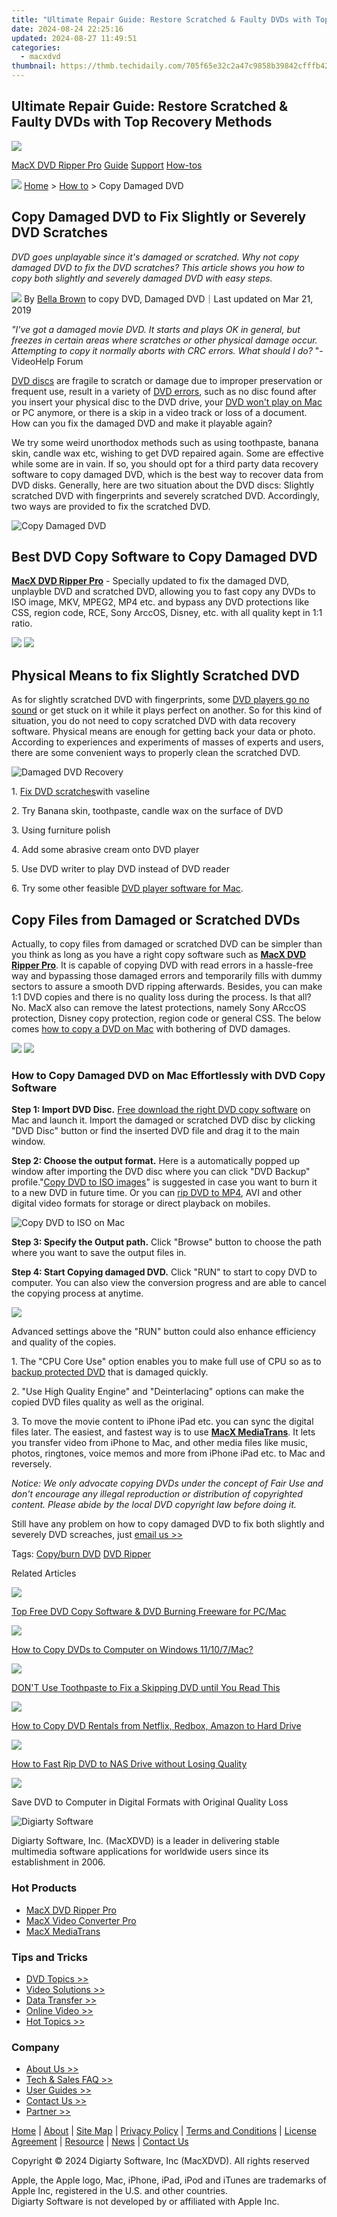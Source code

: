 ```yaml
---
title: "Ultimate Repair Guide: Restore Scratched & Faulty DVDs with Top Recovery Methods"
date: 2024-08-24 22:25:16
updated: 2024-08-27 11:49:51
categories:
  - macxdvd
thumbnail: https://thmb.techidaily.com/705f65e32c2a47c9858b39842cfffb42a850218d7fcaebdfab8f93329d1c65e1.jpg
---
```


## Ultimate Repair Guide: Restore Scratched & Faulty DVDs with Top Recovery Methods

[![](https://www.macxdvd.com/mac-dvd-video-converter-how-to/../image-style/new-seo/icon12.png)](https://tools.techidaily.com/macxdvd/products/)

[MacX DVD Ripper Pro](https://tools.techidaily.com/macxdvd/products/) [Guide](https://tools.techidaily.com/macxdvd/products/) [Support](https://tools.techidaily.com/macxdvd/products/) [How-tos](https://tools.techidaily.com/macxdvd/products/) 



![](https://www.macxdvd.com/mac-dvd-video-converter-how-to/../image-style/new-seo/icon7.png) [Home](https://tools.techidaily.com/macxdvd/products/) \> [How to](https://tools.techidaily.com/macxdvd/products/) \> Copy Damaged DVD 

## Copy Damaged DVD to Fix Slightly or Severely DVD Scratches 



_DVD goes unplayable since it's damaged or scratched. Why not copy damaged DVD to fix the DVD scratches? This article shows you how to copy both slightly and severely damaged DVD with easy steps._ 

![](https://www.macxdvd.com/mac-dvd-video-converter-how-to/../image-style/new-seo/icon6.png) By [Bella Brown](https://www.linkedin.com/in/bella-brown-920145104/) to copy DVD, Damaged DVD｜Last updated on Mar 21, 2019

_"I've got a damaged movie DVD. It starts and plays OK in general, but freezes in certain areas where scratches or other physical damage occur. Attempting to copy it normally aborts with CRC errors. What should I do?_ "- VideoHelp Forum 

[DVD discs](https://tools.techidaily.com/macxdvd/products/) are fragile to scratch or damage due to improper preservation or frequent use, result in a variety of [DVD errors](https://tools.techidaily.com/macxdvd/products/), such as no disc found after you insert your physical disc to the DVD drive, your [DVD won't play on Mac](https://tools.techidaily.com/macxdvd/products/) or PC anymore, or there is a skip in a video track or loss of a document. How can you fix the damaged DVD and make it playable again? 

We try some weird unorthodox methods such as using toothpaste, banana skin, candle wax etc, wishing to get DVD repaired again. Some are effective while some are in vain. If so, you should opt for a third party data recovery software to copy damaged DVD, which is the best way to recover data from DVD disks. Generally, here are two situation about the DVD discs: Slightly scratched DVD with fingerprints and severely scratched DVD. Accordingly, two ways are provided to fix the scratched DVD.

![Copy Damaged DVD](https://www.macxdvd.com/mac-dvd-video-converter-how-to/article-image/copy-damaged-dvd.png)

## Best DVD Copy Software to Copy Damaged DVD

[**MacX DVD Ripper Pro**](https://tools.techidaily.com/macxdvd/products/) \- Specially updated to fix the damaged DVD, unplayble DVD and scratched DVD, allowing you to fast copy any DVDs to ISO image, MKV, MPEG2, MP4 etc. and bypass any DVD protections like CSS, region code, RCE, Sony ArccOS, Disney, etc. with all quality kept in 1:1 ratio.

[![](https://www.macxdvd.com/mac-dvd-video-converter-how-to/../image-style/new-seo/btn-mac.png)](https://tools.techidaily.com/macxdvd/products/) [![](https://www.macxdvd.com/mac-dvd-video-converter-how-to/../image-style/new-seo/btn-win.png)](https://tools.techidaily.com/macxdvd/products/) 



## Physical Means to fix Slightly Scratched DVD

As for slightly scratched DVD with fingerprints, some [DVD players go no sound](https://tools.techidaily.com/macxdvd/products/) or get stuck on it while it plays perfect on another. So for this kind of situation, you do not need to copy scratched DVD with data recovery software. Physical means are enough for getting back your data or photo. According to experiences and experiments of masses of experts and users, there are some convenient ways to properly clean the scratched DVD. 

![Damaged DVD Recovery](https://www.macxdvd.com/mac-dvd-video-converter-how-to/article-image/remove-dvd-scratches.jpg)

1\. [Fix DVD scratches](https://tools.techidaily.com/macxdvd/products/)with vaseline

 2\. Try Banana skin, toothpaste, candle wax on the surface of DVD

 3\. Using furniture polish

 4\. Add some abrasive cream onto DVD player

5\. Use DVD writer to play DVD instead of DVD reader

 6\. Try some other feasible [DVD player software for Mac](https://tools.techidaily.com/macxdvd/products/).



## Copy Files from Damaged or Scratched DVDs

Actually, to copy files from damaged or scratched DVD can be simpler than you think as long as you have a right copy software such as [**MacX DVD Ripper Pro**](https://tools.techidaily.com/macxdvd/products/). It is capable of copying DVD with read errors in a hassle-free way and bypassing those damaged errors and temporarily fills with dummy sectors to assure a smooth DVD ripping afterwards. Besides, you can make 1:1 DVD copies and there is no quality loss during the process. Is that all? No. MacX also can remove the latest protections, namely Sony ARccOS protection, Disney copy protection, region code or general CSS. The below comes [how to copy a DVD on Mac](https://tools.techidaily.com/macxdvd/products/) with bothering of DVD damages. 

[![](https://www.macxdvd.com/mac-dvd-video-converter-how-to/../image-style/new-seo/btn-mac.png)](https://tools.techidaily.com/macxdvd/products/) [![](https://www.macxdvd.com/mac-dvd-video-converter-how-to/../image-style/new-seo/btn-win.png)](https://tools.techidaily.com/macxdvd/products/) 

### How to Copy Damaged DVD on Mac Effortlessly with DVD Copy Software

**Step 1: Import DVD Disc.** [Free download the right DVD copy software](https://tools.techidaily.com/macxdvd/products/) on Mac and launch it. Import the damaged or scratched DVD disc by clicking "DVD Disc" button or find the inserted DVD file and drag it to the main window. 

**Step 2: Choose the output format.** Here is a automatically popped up window after importing the DVD disc where you can click "DVD Backup" profile."[Copy DVD to ISO images](https://tools.techidaily.com/macxdvd/products/)" is suggested in case you want to burn it to a new DVD in future time. Or you can [rip DVD to MP4](https://tools.techidaily.com/macxdvd/products/), AVI and other digital video formats for storage or direct playback on mobiles. 

![Copy DVD to ISO on Mac](https://www.macxdvd.com/mac-dvd-video-converter-how-to/article-image/zxh-mdrp-061702.jpg)

**Step 3: Specify the Output path.** Click "Browse" button to choose the path where you want to save the output files in. 

**Step 4: Start Copying damaged DVD.** Click "RUN" to start to copy DVD to computer. You can also view the conversion progress and are able to cancel the copying process at anytime. 

![](https://www.macxdvd.com/mac-dvd-video-converter-how-to/../image-style/new-seo/icon0.png)

Advanced settings above the "RUN" button could also enhance efficiency and quality of the copies.

1\. The "CPU Core Use" option enables you to make full use of CPU so as to [backup protected DVD](https://tools.techidaily.com/macxdvd/products/) that is damaged quickly. 

 2\. "Use High Quality Engine" and "Deinterlacing" options can make the copied DVD files quality as well as the original. 

 3\. To move the movie content to iPhone iPad etc. you can sync the digital files later. The easiest, and fastest way is to use **[MacX MediaTrans](https://tools.techidaily.com/macxdvd/products/)**. It lets you transfer video from iPhone to Mac, and other media files like music, photos, ringtones, voice memos and more from iPhone iPad etc. to Mac and reversely.

_Notice: We only advocate copying DVDs under the concept of Fair Use and don't encourage any illegal reproduction or distribution of copyrighted content. Please abide by the local DVD copyright law before doing it._ 

 Still have any problem on how to copy damaged DVD to fix both slightly and severely DVD screaches, just [email us >>](https://tools.techidaily.com/macxdvd/products/)

 Tags: [Copy/burn DVD](https://tools.techidaily.com/macxdvd/products/) [DVD Ripper](https://tools.techidaily.com/macxdvd/products/) 



Related Articles

![](https://www.macxdvd.com/mac-dvd-video-converter-how-to/../image-style/new-seo/pic7.jpg)

[Top Free DVD Copy Software & DVD Burning Freeware for PC/Mac](https://tools.techidaily.com/macxdvd/products/) 

![](https://www.macxdvd.com/mac-dvd-video-converter-how-to/../image-style/new-seo/pic6.jpg)

[How to Copy DVDs to Computer on Windows 11/10/7/Mac?](https://tools.techidaily.com/macxdvd/products/) 

![](https://www.macxdvd.com/mac-dvd-video-converter-how-to/../image-style/new-seo/pic5.jpg)

[DON'T Use Toothpaste to Fix a Skipping DVD until You Read This](https://tools.techidaily.com/macxdvd/products/) 

![](https://www.macxdvd.com/mac-dvd-video-converter-how-to/../image-style/new-seo/pic4.jpg)

[How to Copy DVD Rentals from Netflix, Redbox, Amazon to Hard Drive](https://tools.techidaily.com/macxdvd/products/) 

![](https://www.macxdvd.com/mac-dvd-video-converter-how-to/../image-style/new-seo/pic3.jpg)

[How to Fast Rip DVD to NAS Drive without Losing Quality](https://tools.techidaily.com/macxdvd/products/) 

![](https://www.macxdvd.com/mac-dvd-video-converter-how-to/../image-style/new-seo/pic2.jpg)

 Save DVD to Computer in Digital Formats with Original Quality Loss 



![Digiarty Software](https://www.macxdvd.com/mac-dvd-video-converter-how-to/../icon/logo.png) 

Digiarty Software, Inc. (MacXDVD) is a leader in delivering stable multimedia software applications for worldwide users since its establishment in 2006.

### Hot Products

* [MacX DVD Ripper Pro](https://tools.techidaily.com/macxdvd/products/)
* [MacX Video Converter Pro](https://tools.techidaily.com/macxdvd/products/)
* [MacX MediaTrans](https://tools.techidaily.com/macxdvd/products/)

### Tips and Tricks

* [DVD Topics >>](https://tools.techidaily.com/macxdvd/products/)
* [Video Solutions >>](https://tools.techidaily.com/macxdvd/products/)
* [Data Transfer >>](https://tools.techidaily.com/macxdvd/products/)
* [Online Video >>](https://tools.techidaily.com/macxdvd/products/)
* [Hot Topics >>](https://tools.techidaily.com/macxdvd/products/)

### Company

* [About Us >>](https://tools.techidaily.com/macxdvd/products/)
* [Tech & Sales FAQ >>](https://tools.techidaily.com/macxdvd/products/)
* [User Guides >>](https://tools.techidaily.com/macxdvd/products/)
* [Contact Us >>](https://tools.techidaily.com/macxdvd/products/)
* [Partner >>](https://tools.techidaily.com/macxdvd/products/)



[Home](https://tools.techidaily.com/macxdvd/products/) | [About](https://tools.techidaily.com/macxdvd/products/) | [Site Map](https://tools.techidaily.com/macxdvd/products/) | [Privacy Policy](https://tools.techidaily.com/macxdvd/products/) | [Terms and Conditions](https://tools.techidaily.com/macxdvd/products/) | [License Agreement](https://tools.techidaily.com/macxdvd/products/) | [Resource](https://tools.techidaily.com/macxdvd/products/) | [News](https://tools.techidaily.com/macxdvd/products/) | [Contact Us](https://tools.techidaily.com/macxdvd/products/)

Copyright © 2024 Digiarty Software, Inc (MacXDVD). All rights reserved

Apple, the Apple logo, Mac, iPhone, iPad, iPod and iTunes are trademarks of Apple Inc, registered in the U.S. and other countries.  
Digiarty Software is not developed by or affiliated with Apple Inc.

<ins class="adsbygoogle"
     style="display:block"
     data-ad-format="autorelaxed"
     data-ad-client="ca-pub-7571918770474297"
     data-ad-slot="1223367746"></ins>



<ins class="adsbygoogle"
     style="display:block"
     data-ad-client="ca-pub-7571918770474297"
     data-ad-slot="8358498916"
     data-ad-format="auto"
     data-full-width-responsive="true"></ins>
